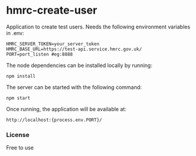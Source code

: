 hmrc-create-user
================

Application to create test users. Needs the following environment variables in .env:

```
HMRC_SERVER_TOKEN=your_server_token
HMRC_BASE_URL=https://test-api.service.hmrc.gov.uk/
PORT=port_listen #eg:8888
```
The node dependencies can be installed locally by running:
```
npm install
```

The server can be started with the following command:
```
npm start
```

Once running, the application will be available at:

```
http://localhost:{process.env.PORT}/
```

### License

Free to use